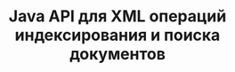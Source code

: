 ---
############################# Static ############################
layout: "auto-gen-gist"
draft: false
path: "ru/search/java/document/xml"
otherformats: PDF DOC DOT DOCX DOCM DOTX DOTM TXT ODT OTT RTF XLS XLT XLSX XLSM XLSB XLTX XLTM XLA XLAM ODS OTS CSV TSV PPT PPS POT PPTX PPTM POTX POTM PPSX PPSM ODP PST OST EML EMLX MSG ONE ZIP XHTML MHTML MD CHM EPUB  FB2 

############################# Head ############################
head_title: "Добавление операций индексирования и поиска документов в приложениях Java"
head_description: "GroupDocs.Search Java API поддерживает операции индексирования и поиска документов в таких форматах, как PDF DOC, DOCX, RTF, XLSX, CSV, PPTX, EML, MSG и других."

############################# Header ############################
title: "Java API для XML операций индексирования и поиска документов"
description: "GroupDocs.Search Java API позволяет разработчикам интегрировать надежные операции поиска и индексирования документов в свои приложения. Он поддерживает такие форматы файлов, как PDF DOC, DOCX, RTF, XLSX, CSV, PPTX MSG, EML и многие другие."

######################### Download Button #######################
button:
    enable: true

############################# About ############################
about:
    enable: true
    title: "Как добавить операции индексирования и поиска документов в приложения Java"
    content: |
       Количество данных и информации стремительно увеличивается с каждым днем. Поэтому очень важно получать правильную информацию своевременно с минимальными затратами и усилиями. Эта веб-страница предоставит информацию о том, как пользователи могут разрабатывать и добавлять эффективные возможности поиска документов в свои бизнес-приложения. . Цель состоит в том, чтобы быстро и точно найти и отобразить информацию, связанную с запросами пользователя. GroupDocs.Search for Java — это очень эффективный и простой в использовании Java API, который помогает разработчикам программного обеспечения выполнять операции текстового поиска от базового до продвинутого уровня в своих собственных приложениях без установки какого-либо стороннего программного обеспечения. API Java предоставляет несколько полезных функций, связанных с поиском, таких как объединение нескольких индексов в общий индекс, распознавание поисковыми запросами различных раскладок клавиатуры, поддержка морфологических форм Word и так далее. Он поддерживает простой, логический, регулярное выражение (Regex), нечеткий поиск с учетом регистра, синоним, омофон, подстановочный знак, поиск по типу объекта, настройку диапазона данных и другие типы запросов для быстрого и элегантного поиска информации. 

############################# content ############################
steps:
    enable: true
    block:
    - title_left: "Создайте новый поисковый индекс или загрузите существующий через Java"
      content_left: |
       GroupDocs.Search Java позволяет разработчикам программного обеспечения создавать новый поисковый индекс или загружать существующий поисковый индекс в свои собственные Java-приложения. В приведенном ниже примере кода Java показано создание нового индекса, а также загрузка существующего с использованием всего нескольких строк кода Java.

      title_right: "Создать новый или загрузить существующий поисковый индекс через Java"
      content_right: |
         * Для начала нужно указать путь к папке index
         * Создайте экземпляр класса [Index](https://apireference.groupdocs.com/search/java/com.groupdocs.search/Index#Index(java.lang.String))
         * Выше создаст индекс в памяти или на диске, а также может загрузить существующий индекс.
       
      gisthash: "02615fe51a919acdc5363d46c181dc7f"
      gistfile: "create_or_load_search_index.java"

    - title_left: "Синхронное индексирование документов XML через Java"
      content_left: |
       GroupDocs.Search Java API позволяет программистам синхронно индексировать документы с помощью всего нескольких строк кода внутри своих собственных Java-приложений. В приведенных ниже примерах кода Java показано, как легко выполнять синхронное индексирование документов. 

      title_right: "Синхронно добавить документ XML в поисковый индекс"
      content_right: |
        * Для начала нужно указать путь к папке index
        * Укажите путь к папке с документами для поиска
        * Создайте экземпляр класса [Index(indexFolder)](https://apireference.groupdocs.com/search/java/com.groupdocs.search/Index#Index(java.lang.String))
        * Выше будет создан индекс в памяти или на диске или открыт существующий индекс.
        * Синхронная индексация документов из указанной папки
     
      gisthash: "7079bf3c06128a69b842150d080e5e0b"
      gistfile: "Add_files_synchronously_to_indexing.java"
      
    - title_left: "Выполнение асинхронного индексирования документов через Java"
      content_left: |
        GroupDocs.Search Java API позволяет специалистам по программному обеспечению выполнять асинхронное индексирование документов внутри своих собственных Java-приложений. Приведенный ниже код Java демонстрирует, как разработчики могут асинхронно индексировать документы, используя всего пару строк кода Java.

      title_right: "Добавить документ XML в поисковый индекс асинхронно"
      content_right: |
        * Для начала нужно указать путь к папке index
        * Укажите путь к папке с документами для поиска
        * Создайте экземпляр класса [Index(indexFolder)](https://apireference.groupdocs.com/search/java/com.groupdocs.search/Index#Index(java.lang.String))
        * Подписка на событие
        * Необходимо написать Код, указывающий на завершение операции
        * Установка флага для асинхронной индексации
        * Асинхронное индексирование документов из указанной папки
     
      gisthash: "7079bf3c06128a69b842150d080e5e0b"
      gistfile: "Add_files_asynchronously_to_indexing.java"

    - title_left: "Как выделить результаты поиска в Java-приложениях"
      content_left: |
       GroupDocs.Search Java API позволяет разработчикам интерпретировать результаты поиска и перечислять найденные документы, а также слова и фразы. Также можно выделить текст документа XML. Ниже приведен пример кода Java, который демонстрирует, как перечислить найденные документы и выделить результаты поиска с помощью всего нескольких строк кода.

      title_right: "Выделите результаты поиска с помощью Java"
      content_right: |
        * Поиск по индексу
        * После успешного поиска распечатайте результат
        * Перебирать документы и отображать найденные документы
        * Выделение вхождений в тексте
        * Создание выходного документа в формате HTML с выделенными результатами поиска
     
      gisthash: "cc88d485f007d6da0d943043c8e13a52"
      gistfile: "how_to_highlight_search_result.java"

    - title_left: "Системные Требования"
      content_left: |
        GroupDocs.Search для Java поддерживается на всех основных платформах и операционных системах. Чтобы ознакомиться с полным руководством по системным требованиям, посетите [системные требования](https://docs.groupdocs.com/search/java/system-requirements/) перед выполнением приведенного ниже кода. Убедитесь, что на вашем компьютере установлены следующие предварительные требования. система:
          * Операционные системы: Microsoft Windows, Linux, MacOS
          * Поддержка версий Java: J2SE 7.0 (1.7), J2SE 8.0 (1.8) или выше
          * Получите последнюю версию GroupDocs.Search для Java API из GroupDocs  [репозитория](https://repository.groupdocs.com/repo/com/groupdocs/groupdocs-search/)
        
      title_right: "Зачем использовать GroupDocs.Search"
      content_right: |
        * Создание поискового индекса как в памяти, так и на диске.
        * Возможность индексации из файла, потока или структуры.
        * Поддержка индексирования защищенных паролем документов.
        * Поддержка слияния нескольких индексов.
        * Фильтровать документ во время поисковой индексации.
        * Поддержка проверки орфографии во время поиска.
        * Смешанные символы полностью поддерживаются
        * Объединение различных типов поиска в один поисковый запрос.
        * Поддержка простого поиска слов и регулярных выражений
        * Полная поддержка замены псевдонимов в поисковых запросах.

demos:
    enable: true
        

more_formats:
    enable: true


back_to_top:
    enable: true
---